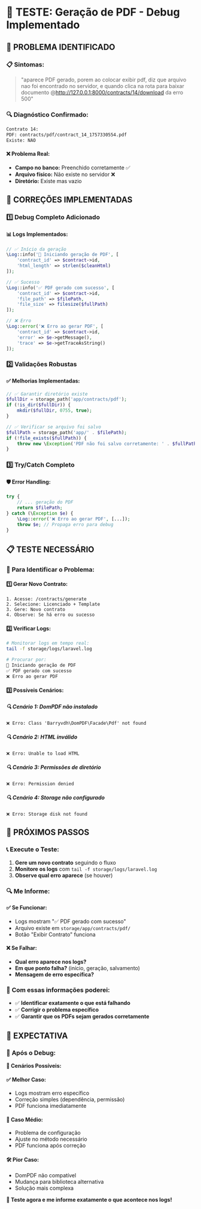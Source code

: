 # 🔧 TESTE: Geração de PDF - Debug Implementado

## 🎯 **PROBLEMA IDENTIFICADO**

### 📋 **Sintomas:**
> "aparece PDF gerado, porem ao colocar exibir pdf, diz que arquivo nao foi encontrado no servidor, e quando clica na rota para baixar documento @http://127.0.0.1:8000/contracts/14/download da erro 500"

### 🔍 **Diagnóstico Confirmado:**
```bash
Contrato 14:
PDF: contracts/pdf/contract_14_1757330554.pdf
Existe: NAO
```

#### **❌ Problema Real:**
- **Campo no banco:** Preenchido corretamente ✅
- **Arquivo físico:** Não existe no servidor ❌
- **Diretório:** Existe mas vazio

## 🔧 **CORREÇÕES IMPLEMENTADAS**

### 1️⃣ **Debug Completo Adicionado**

#### **📊 Logs Implementados:**
```php
// ✅ Início da geração
\Log::info('📄 Iniciando geração de PDF', [
    'contract_id' => $contract->id,
    'html_length' => strlen($cleanHtml)
]);

// ✅ Sucesso
\Log::info('✅ PDF gerado com sucesso', [
    'contract_id' => $contract->id,
    'file_path' => $filePath,
    'file_size' => filesize($fullPath)
]);

// ❌ Erro
\Log::error('❌ Erro ao gerar PDF', [
    'contract_id' => $contract->id,
    'error' => $e->getMessage(),
    'trace' => $e->getTraceAsString()
]);
```

### 2️⃣ **Validações Robustas**

#### **✅ Melhorias Implementadas:**
```php
// ✅ Garantir diretório existe
$fullDir = storage_path('app/contracts/pdf');
if (!is_dir($fullDir)) {
    mkdir($fullDir, 0755, true);
}

// ✅ Verificar se arquivo foi salvo
$fullPath = storage_path('app/' . $filePath);
if (!file_exists($fullPath)) {
    throw new \Exception('PDF não foi salvo corretamente: ' . $fullPath);
}
```

### 3️⃣ **Try/Catch Completo**

#### **🛡️ Error Handling:**
```php
try {
    // ... geração do PDF
    return $filePath;
} catch (\Exception $e) {
    \Log::error('❌ Erro ao gerar PDF', [...]);
    throw $e; // Propaga erro para debug
}
```

## 📋 **TESTE NECESSÁRIO**

### 🎯 **Para Identificar o Problema:**

#### **1️⃣ Gerar Novo Contrato:**
```
1. Acesse: /contracts/generate
2. Selecione: Licenciado + Template
3. Gere: Novo contrato
4. Observe: Se há erro ou sucesso
```

#### **2️⃣ Verificar Logs:**
```bash
# Monitorar logs em tempo real:
tail -f storage/logs/laravel.log

# Procurar por:
📄 Iniciando geração de PDF
✅ PDF gerado com sucesso
❌ Erro ao gerar PDF
```

#### **3️⃣ Possíveis Cenários:**

##### **🔍 Cenário 1: DomPDF não instalado**
```
❌ Erro: Class 'Barryvdh\DomPDF\Facade\Pdf' not found
```

##### **🔍 Cenário 2: HTML inválido**
```
❌ Erro: Unable to load HTML
```

##### **🔍 Cenário 3: Permissões de diretório**
```
❌ Erro: Permission denied
```

##### **🔍 Cenário 4: Storage não configurado**
```
❌ Erro: Storage disk not found
```

## 🧪 **PRÓXIMOS PASSOS**

### 📞 **Execute o Teste:**

1. **Gere um novo contrato** seguindo o fluxo
2. **Monitore os logs** com `tail -f storage/logs/laravel.log`
3. **Observe qual erro aparece** (se houver)

### 🔍 **Me Informe:**

#### **✅ Se Funcionar:**
- Logs mostram "✅ PDF gerado com sucesso"
- Arquivo existe em `storage/app/contracts/pdf/`
- Botão "Exibir Contrato" funciona

#### **❌ Se Falhar:**
- **Qual erro aparece nos logs?**
- **Em que ponto falha?** (início, geração, salvamento)
- **Mensagem de erro específica?**

### 🎯 **Com essas informações poderei:**
- ✅ **Identificar exatamente o que está falhando**
- ✅ **Corrigir o problema específico**
- ✅ **Garantir que os PDFs sejam gerados corretamente**

## 🎊 **EXPECTATIVA**

### 🌟 **Após o Debug:**

**📍 Cenários Possíveis:**

#### **✅ Melhor Caso:**
- Logs mostram erro específico
- Correção simples (dependência, permissão)
- PDF funciona imediatamente

#### **🔧 Caso Médio:**
- Problema de configuração
- Ajuste no método necessário
- PDF funciona após correção

#### **🛠️ Pior Caso:**
- DomPDF não compatível
- Mudança para biblioteca alternativa
- Solução mais complexa

**🎯 Teste agora e me informe exatamente o que acontece nos logs!**
